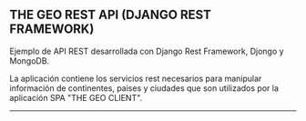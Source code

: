 THE GEO REST API (DJANGO REST FRAMEWORK)
------------------------------------------------------------------------------------------------------

Ejemplo de API REST desarrollada con Django Rest Framework, Djongo y MongoDB.

La aplicación contiene los servicios rest necesarios para manipular información
de continentes, paises y ciudades que son utilizados por la aplicación SPA "THE GEO CLIENT".

------------------------------------------------------------------------------------------------------